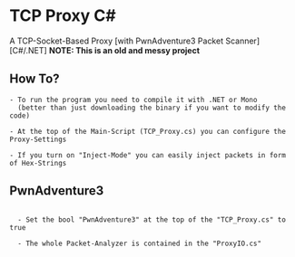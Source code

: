 # TCP Proxy C#
A TCP-Socket-Based Proxy [with PwnAdventure3 Packet Scanner] [C#/.NET]
**NOTE: This is an old and messy project**

## How To?

```
- To run the program you need to compile it with .NET or Mono
  (better than just downloading the binary if you want to modify the code)

- At the top of the Main-Script (TCP_Proxy.cs) you can configure the Proxy-Settings

- If you turn on "Inject-Mode" you can easily inject packets in form of Hex-Strings

```

## PwnAdventure3

```

  - Set the bool "PwnAdventure3" at the top of the "TCP_Proxy.cs" to true
  
  - The whole Packet-Analyzer is contained in the "ProxyIO.cs"

```
